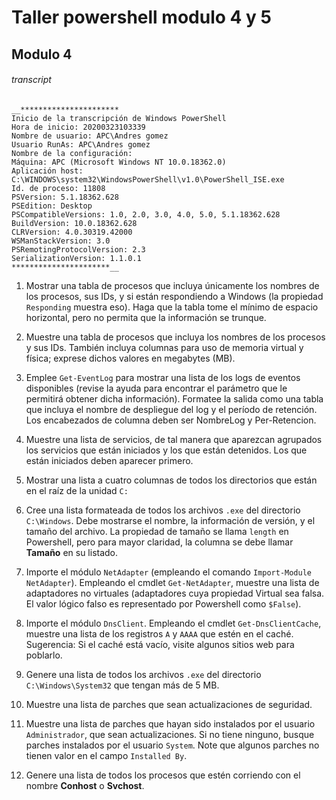 # Taller powershell modulo 4 y 5
## Modulo 4
###### transcript
	__**********************
	Inicio de la transcripción de Windows PowerShell
	Hora de inicio: 20200323103339
	Nombre de usuario: APC\Andres gomez
	Usuario RunAs: APC\Andres gomez
	Nombre de la configuración: 
	Máquina: APC (Microsoft Windows NT 10.0.18362.0)
	Aplicación host: C:\WINDOWS\system32\WindowsPowerShell\v1.0\PowerShell_ISE.exe
	Id. de proceso: 11808
	PSVersion: 5.1.18362.628
	PSEdition: Desktop
	PSCompatibleVersions: 1.0, 2.0, 3.0, 4.0, 5.0, 5.1.18362.628
	BuildVersion: 10.0.18362.628
	CLRVersion: 4.0.30319.42000
	WSManStackVersion: 3.0
	PSRemotingProtocolVersion: 2.3
	SerializationVersion: 1.1.0.1
	**********************__
1. Mostrar una tabla de procesos que incluya únicamente los nombres de los
   procesos, sus IDs, y si están respondiendo a Windows (la propiedad
   ``Responding`` muestra eso). Haga que la tabla tome el mínimo de espacio
   horizontal, pero no permita que la información se trunque.

2. Muestre una tabla de procesos que incluya los nombres de los procesos y sus
   IDs. También incluya columnas para uso de memoria virtual y física;
   exprese dichos valores en megabytes (MB).

3. Emplee ``Get-EventLog`` para mostrar una lista de los logs de eventos
   disponibles (revise la ayuda para encontrar el parámetro que le permitirá
   obtener dicha información). Formatee la salida como una tabla que incluya
   el nombre de despliegue del log y el período de retención. Los encabezados
   de columna deben ser NombreLog y Per-Retencion.

4. Muestre una lista de servicios, de tal manera que aparezcan agrupados los
   servicios que están iniciados y los que están detenidos. Los que están
   iniciados deben aparecer primero.

5. Mostrar una lista a cuatro columnas de todos los directorios que están en
   el raíz de la unidad ``C:``

6. Cree una lista formateada de todos los archivos ``.exe`` del directorio
   ``C:\Windows``. Debe mostrarse el nombre, la información de versión, y el
   tamaño del archivo. La propiedad de tamaño se llama ``length`` en Powershell,
   pero para mayor claridad, la columna se debe llamar **Tamaño** en su listado.

7. Importe el módulo ``NetAdapter`` (empleando el comando ``Import-Module
   NetAdapter``).
   Empleando el cmdlet ``Get-NetAdapter``, muestre una lista de adaptadores no
   virtuales (adaptadores cuya propiedad Virtual sea falsa. El valor lógico
   falso es representado por Powershell como ``$False``).

8. Importe el módulo ``DnsClient``. Empleando el cmdlet ``Get-DnsClientCache``,
   muestre una lista de los registros ``A`` y ``AAAA`` que estén en el caché.
   Sugerencia: Si el caché está vacío, visite algunos sitios web para poblarlo.

9. Genere una lista de todos los archivos ``.exe`` del directorio
   ``C:\Windows\System32`` que tengan más de 5 MB.

10. Muestre una lista de parches que sean actualizaciones de seguridad.

11. Muestre una lista de parches que hayan sido instalados por el
    usuario ``Administrador``, que sean actualizaciones. Si no tiene ninguno,
    busque parches instalados por el usuario ``System``. Note que algunos parches
    no tienen valor en el campo ``Installed By``.

12. Genere una lista de todos los procesos que estén corriendo con el nombre
    **Conhost** o **Svchost**.
